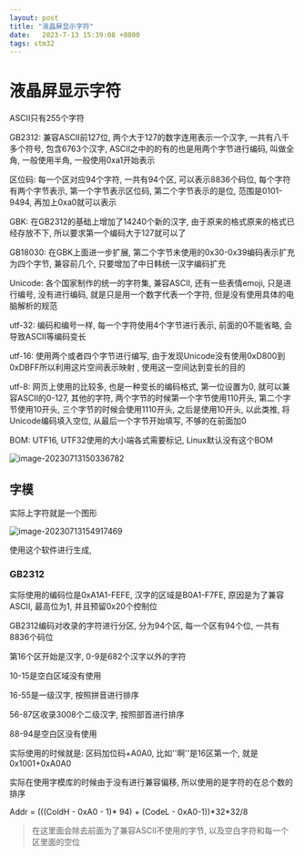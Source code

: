 ```yaml
---
layout: post
title: "液晶屏显示字符" 
date:   2023-7-13 15:39:08 +0800
tags: stm32
---
```


# 液晶屏显示字符

ASCII只有255个字符

GB2312: 兼容ASCII前127位, 两个大于127的数字连用表示一个汉字, 一共有八千多个符号, 包含6763个汉字, ASCII之中的的有的也是用两个字节进行编码, 叫做全角, 一般使用半角, 一般使用0xa1开始表示

区位码: 每一个区对应94个字符, 一共有94个区, 可以表示8836个码位, 每个字符有两个字节表示, 第一个字节表示区位码, 第二个字节表示的是位, 范围是0101-9494, 再加上0xa0就可以表示

GBK: 在GB2312的基础上增加了14240个新的汉字, 由于原来的格式原来的格式已经存放不下, 所以要求第一个编码大于127就可以了

GB18030: 在GBK上面进一步扩展, 第二个字节未使用的0x30-0x39编码表示扩充为四个字节, 兼容前几个, 只要增加了中日韩统一汉字编码扩充

Unicode: 各个国家制作的统一的字符集, 兼容ASCII, 还有一些表情emoji, 只是进行编号, 没有进行编码, 就是只是用一个数字代表一个字符, 但是没有使用具体的电脑解析的规范

utf-32: 编码和编号一样, 每一个字符使用4个字节进行表示, 前面的0不能省略, 会导致ASCII等编码变长

utf-16: 使用两个或者四个字节进行编写, 由于发现Unicode没有使用0xD800到0xDBFF所以利用这片空间表示映射 , 使用这一空间达到变长的目的

utf-8: 网页上使用的比较多, 也是一种变长的编码格式, 第一位设置为0, 就可以兼容ASCII的0-127, 其他的字符, 两个字节的时候第一个字节使用110开头, 第二个字节使用10开头, 三个字节的时候会使用1110开头, 之后是使用10开头, 以此类推, 将Unicode编码填入空位, 从最后一个字节开始填写, 不够的在前面加0

BOM: UTF16, UTF32使用的大小端各式需要标记, Linux默认没有这个BOM

![image-20230713150336782](E:\a学习\笔记\img\image-20230713150336782.png)

## 字模

实际上字符就是一个图形

![image-20230713154917469](E:\a学习\笔记\img\image-20230713154917469.png)

使用这个软件进行生成, 

### GB2312

实际使用的编码位是0xA1A1-FEFE, 汉字的区域是B0A1-F7FE, 原因是为了兼容ASCII, 最高位为1, 并且预留0x20个控制位

GB2312编码对收录的字符进行分区, 分为94个区, 每一个区有94个位, 一共有8836个码位

第16个区开始是汉字, 0-9是682个汉字以外的字符

10-15是空白区域没有使用

16-55是一级汉字, 按照拼音进行排序

56-87区收录3008个二级汉字, 按照部首进行排序

88-94是空白区没有使用

实际使用的时候就是: 区码加位码+A0A0, 比如''啊''是16区第一个, 就是0x1001+0xA0A0

实际在使用字模库的时候由于没有进行兼容偏移, 所以使用的是字符的在总个数的排序

Addr = (((ColdH - 0xA0 - 1)* 94) + (CodeL - 0xA0-1))\*32\*32/8

> 在这里面会除去前面为了兼容ASCII不使用的字节, 以及空白字符和每一个区里面的空位




